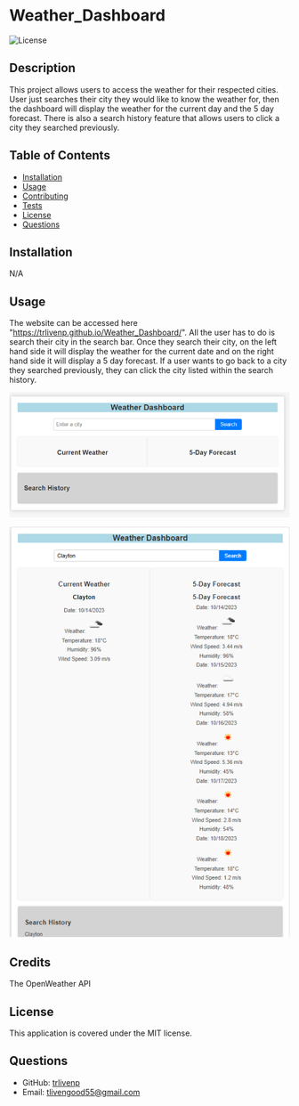 # Weather_Dashboard

![License](https://img.shields.io/badge/License-MIT-brightgreen)

## Description
This project allows users to access the weather for their respected cities. User just searches their city they would like to know the weather for, then the dashboard will display the weather for the current day and the 5 day forecast. There is also a search history feature that allows users to click a city they searched previously.

## Table of Contents
- [Installation](#installation)
- [Usage](#usage)
- [Contributing](#contributing)
- [Tests](#tests)
- [License](#license)
- [Questions](#questions)

## Installation
N/A

## Usage
The website can be accessed here "https://trlivenp.github.io/Weather_Dashboard/". All the user has to do is search their city in the search bar. Once they search their city, on the left hand side it will display the weather for the current date and on the right hand side it will display a 5 day forecast. If  a user wants to go back to a city they searched previously, they can click the city listed within the search history.

![Website on open](./images/Weather%20Dashboard.png)

![Website in action](./images/Weather%20Dashboard%20pt%202.png)

## Credits
The OpenWeather API 

## License
This application is covered under the MIT license.

## Questions
- GitHub: [trlivenp](https://github.com/trlivenp)
- Email: tlivengood55@gmail.com

